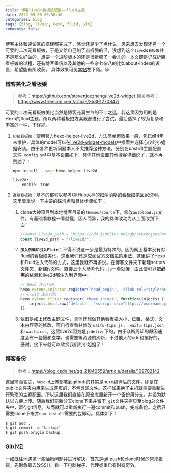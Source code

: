 ```yaml
---
title: 博客live2d看板娘配置——fluid主题
date: 2022-09-08 20:58:30
categories: blog
tags: [blog, live2d, Hexo, fluid, Git]
comments: false
---
```

博客主体和评论区的搭建都完成了，感觉还是少了点什么，思来想去发现还差一个可爱的二次元看板娘，于是又给自己加了点折腾的活，没想到这个`live2d看板娘`并不是那么好做的，想要一个进阶版本的还是很折腾了一会儿的。本文即是记载折腾看板娘的过程，还有博客备份以及其他的一些杂七杂八的比如about-index的设置，希望能有所收获。
具体效果可见[本站](https://andytonglove.github.io/)左下角。😃

### 博客美化之看板娘

>参考：https://github.com/stevenjoezhang/live2d-widget
>相关参考：https://www.freesion.com/article/35391270847/

可爱的二次元看板娘美化当然是博客充满生气的不二之选，我这里因为用的是Hexo的fluid主题，所以两种看板娘方案我都进行了尝试，最后选择了较为复杂和丰富的一种，下详述。

1. `初级看板娘`：使用官方hexo-helper-live2d，方法简单但效果一般，包已经4年未维护，具体的model可以在[live2d-widget-models](https://github.com/xiazeyu/live2d-widget-models)中搜索并选择心仪的小姐姐安装。由于各种更新问题本人不太推荐这种方法。分别在bash和主题配置文件`_config.yml`中基本设置如下，具体其他设置其他博客详细说了，就不再赘述了：
    ``` bash
    npm install --save hexo-helper-live2d
    ```
    ``` text
    live2d:
        enable: true
    ```

2. `高级看板娘`：基本的都可以参考GitHub大神的[把萌萌哒的看板娘抱回家](https://github.com/stevenjoezhang/live2d-widget)说明。这里着重说一下主要的踩坑点和具体步骤如下：
    1. clone大神项目到本地博客目录的`themes/source`下，修改`autoload.js`文件，有基础看教程一看就懂，因人而异，我的具体改动为从上面改到下面：
        ``` js
        //const live2d_path = "https://cdn.jsdelivr.net/gh/stevenjoezhang/live2d-widget/";
        const live2d_path = "/live2d/";
        ```
    
    2. **`加入依赖和引入Fluid`**：不得不说这一步是最为特殊的，因为网上基本没有对fluid的看板娘美化，这里我们还是查阅[官方文档进阶用法](https://hexo.fluid-dev.com/docs/advance/#hexo-%E6%B3%A8%E5%85%A5%E4%BB%A3%E7%A0%81)，这里讲了Hexo和Fluid注入代码的方式，这里我就不再多说。在博客文件夹下新建scripts文件夹，新建js文件，直接上个人参考代码，js一看就懂：由此便可以把**必需**的依赖和live2d都注入到界面中。
        ``` js
        // Hexo 注入代码
        hexo.extend.injector.register('head_begin', '<link rel="stylesheet" href="https://fastly.jsdelivr.net/npm/@fortawesome/fontawesome-free@6/css/all.min.css">', 'default');
        // Fluid 注入代码
        hexo.extend.filter.register('theme_inject', function(injects) {
            injects.head.raw('default', '<script src="https://username.github.io/live2d-widget/autoload.js"></script>');
        });
        ```

    3. 依旧是如上修改主题文件，具体还想做其他看板娘大小、位置、格式、文本内容等的修改，可自行查看并修改 `waifu-tips.js` 、 `waifu-tips.json` 和 `waifu.css`。这里live2d因为是`jsdelivr`下的，由于众所周知的原因速度会有一些慢和玄学，也需要等资源的刷新，不过他人的cdn也挺好的，感谢。接下来就可以欣赏我们的小姐姐了！

### 博客备份

>参考：https://blog.csdn.net/qq_21040559/article/details/109702142

这里简而言之，`hexo d`上传部署到github的其实是hexo编译后的文件，即是在public文件夹内用来生成网页的，不包含源文件。这样如果换了主机就需要重新进行繁琐的主题配置。所以这里我们直接在原仓库里新开一个备份用分支，并设为默认以方便上传。随后我们将新分支clone下来并留下`.git`文件夹拷贝至blog总文件夹中，留存git信息，从而就可以重新执行一遍commit和push，完成备份。之后只需要clone下来并`npm install`需要的包即可。具体如下：
``` bash
$ git add .
$ git commit -m "backup"
$ git push origin backup
```

### Git小记

一如既往地遇见一些抽风问题并进行解决，首先是git push和clone时候的常规报错，先别急着去改SSH，看一下电脑梯子、代理或重启有时有奇效。